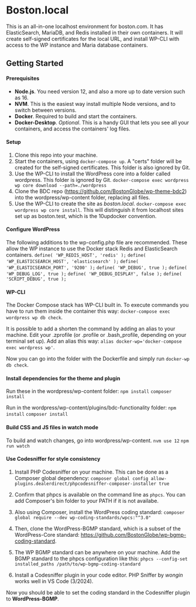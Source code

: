 # Boston.local

This is an all-in-one localhost environment for boston.com. It has ElasticSearch, MariaDB, and Redis installed in their own containers. It will create self-signed certificates for the local URL, and install WP-CLI with access to the WP instance and Maria database containers.

## Getting Started

#### Prerequisites

* **Node.js**. You need version 12, and also a more up to date version such as 16.
* **NVM**. This is the easiest way install multiple Node versions, and to switch between versions.
* **Docker**. Required to build and start the containers. 
* **Docker-Desktop**. *Optional*. This is a handy GUI that lets you see all your containers, and access the containers' log files.

#### Setup 

1. Clone this repo into your machine.
2. Start the containers, using `docker-compose up`. A "certs" folder will be created for the self-signed certificates. This folder is also ignored by Git.
3. Use the WP-CLI to install the WordPress core into a folder called wordpress. This folder is ignored by Git. `docker-compose exec wordpress wp core download --path=./wordpress`
4. Clone the BDC repo (https://github.com/BostonGlobe/wp-theme-bdc2) into the wordpress/wp-content folder, replacing all files.
5. Use the WP-CLI to create the site as *boston.local*. `docker-compose exec wordpress wp core install`. This will distinguish it from localhost sites set up as boston.test, which is the 10updocker convention.

#### Configure WordPress

The following additions to the wp-config.php file are recommended. These allow the WP instance to use the Docker stack Redis and ElasticSearch containers.
`define( 'WP_REDIS_HOST', 'redis' );`
`define( 'WP_ELASTICSEARCH_HOST', 'elasticsearch' );`
`define( 'WP_ELASTICSEARCH_PORT', '9200' );`
`define( 'WP_DEBUG', true );`
`define( 'WP_DEBUG_LOG', true );`
`define( 'WP_DEBUG_DISPLAY', false );`
`define( 'SCRIPT_DEBUG', true );`


#### WP-CLI

The Docker Compose stack has WP-CLI built in. To execute commands you have to run them inside the container this way: `docker-compose exec wordpress wp db check`. 

It is possible to add a shorten the command by adding an alias to your machine. 
Edit your .zprofile (or .profile or .bash_profile, depending on your terminal set up). 
Add an alias this way: `alias docker-wp='docker-compose exec wordpress wp'`.

Now you can go into the folder with the Dockerfile and simply run `docker-wp db check`.

#### Install dependencies for the theme and plugin

Run these in the wordpress/wp-content folder:
`npm install`
`composer install`

Run in the wordpress/wp-content/plugins/bdc-functionality folder:
`npm install`
`composer install`

#### Build CSS and JS files in watch mode

To build and watch changes, go into wordpress/wp-content.
`nvm use 12`
`npm run watch`


#### Use Codesniffer for style consistency

1. Install PHP Codesniffer on your machine. This can be done as a Composer global dependency: 
`composer global config allow-plugins.dealerdirect/phpcodesniffer-composer-installer true`

2. Confirm that phpcs is available on the command line as `phpcs`. You can add Composer's bin folder to your PATH if it is not availabe.

3. Also using Composer, install the WordPress coding standard:
`composer global require --dev wp-coding-standards/wpcs:"^3.0"`

4. Then, clone the WordPress-BGMP standard, which is a subset of the WordPress-Core standard:
https://github.com/BostonGlobe/wp-bgmp-coding-standard.

5. The WP BGMP standard can be anywhere on your machine. Add the BGMP standard to the phpcs configuration like this:
`phpcs --config-set installed_paths /path/to/wp-bgmp-coding-standard`

6. Install a Codesniffer plugin in your code editor. PHP Sniffer by *wongin* works well in VS Code (3/2024). 

Now you should be able to set the coding standard in the Codesniffer plugin to **WordPress-BGMP**. 
